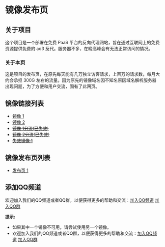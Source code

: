 # 镜像发布页

## 关于项目

这个项目是一个部署在免费 PaaS 平台的反向代理网站，旨在通过互联网上的免费资源提供免费的 ao3 反代。服务器不多，在晚高峰会有无法正常访问的情况。

### 关于本页

这是项目的发布页，在原先每天能有几万独立访客请求，上百万的请求数，每月大约会承担 300G 左右的流量。因为原先的镜像域名因不知名原因域名解析服务器出现问题，为了方便和用户交流，固有了此网页。

## 镜像链接列表

* [镜像 1](https://ao3sg.andbru123.us.kg/)
* [镜像 2](https://ao3rc.andbru123.us.kg/)
* ~~[镜像 1分流(已失效)](https://ao3sg.andbru123.cc.ua/)~~
* ~~[镜像 2分流(已失效)](https://ao3rc.andbru123.cc.ua/)~~
* ~~[失效镜像 1](https://ao3rc.andbru123.tk/)~~

## 镜像发布页列表

* [发布页 1](https://nav.andbru123.us.kg/)
## 添加QQ频道

欢迎加入我们的QQ频道或者QQ群，以便获得更多的帮助和交流：[加入QQ频道](https://pd.qq.com/s/8ytm1sth5)
[加入QQ群](http://qm.qq.com/cgi-bin/qm/qr?_wv=1027&k=5zFgjgzS-kt-9hN4_A8PFy0_q-1zB7xR&authKey=k4LEy%2FFXOtwaEp5WVcMJq3%2FcVJBnAlSzGaY%2B9mqJqgUnqasovZ2lyjspsUIO8OEn&noverify=0&group_code=984098141)

**提示:**

* 如果其中一个镜像不可用，请尝试使用另一个镜像。
* 欢迎加入我们的QQ频道或者QQ群，以便获得更多的帮助和交流：[加入QQ频道](https://pd.qq.com/s/8ytm1sth5)
[加入QQ群](http://qm.qq.com/cgi-bin/qm/qr?_wv=1027&k=5zFgjgzS-kt-9hN4_A8PFy0_q-1zB7xR&authKey=k4LEy%2FFXOtwaEp5WVcMJq3%2FcVJBnAlSzGaY%2B9mqJqgUnqasovZ2lyjspsUIO8OEn&noverify=0&group_code=984098141)
